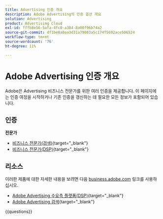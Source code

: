 ```yaml
---
title: Advertising 인증 개요
description: Adobe Advertising의 인증 옵션 개요
solution: Advertising
product: Advertising Cloud
exl-id: fffb8e56-5afa-4fc0-a384-8a00f96b74a2
source-git-commit: df1be8a0aa3d31a79083a5c174f5692ace506524
workflow-type: tm+mt
source-wordcount: '76'
ht-degree: 11%

---
```


# Adobe Advertising 인증 개요

Adobe은 Advertising 비즈니스 전문가를 위한 여러 인증을 제공합니다.  이 페이지에는 인증 여정을 시작하거나 기존 인증을 갱신하는 데 필요한 모든 정보가 포함되어 있습니다.

## 인증

**전문가**

* [비즈니스 전문가(검색)](https://certification.adobe.com/certification/advertising-search-business-practitioner-professional){target="_blank"} <!--AD0-E501-->
* [비즈니스 전문가(DSP)](https://certification.adobe.com/certification/advertising-dsp-business-practitioner-professional){target="_blank"} <!--AD0-E502-->

## 리소스

이러한 제품에 대한 자세한 내용을 보려면 다음 [business.adobe.com](https://business.adobe.com/) 링크를 사용하십시오.

* [Adobe Advertising 수요측 플랫폼(DSP)](https://business.adobe.com/products/advertising/demand-side-platform.html){target="_blank"}
* [Adobe Advertising 검색](https://business.adobe.com/products/advertising/search-marketing-management.html){target="_blank"}

{{questions}}

